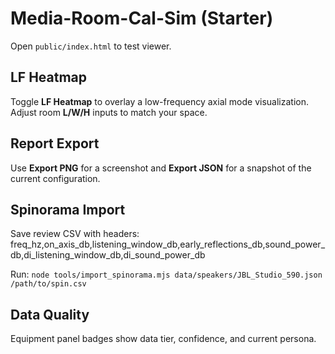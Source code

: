 # Media-Room-Cal-Sim (Starter)

Open `public/index.html` to test viewer.

## LF Heatmap
Toggle **LF Heatmap** to overlay a low-frequency axial mode visualization. Adjust room **L/W/H** inputs to match your space.

## Report Export
Use **Export PNG** for a screenshot and **Export JSON** for a snapshot of the current configuration.

## Spinorama Import
Save review CSV with headers: freq_hz,on_axis_db,listening_window_db,early_reflections_db,sound_power_db,di_listening_window_db,di_sound_power_db

Run:
`node tools/import_spinorama.mjs data/speakers/JBL_Studio_590.json /path/to/spin.csv`

## Data Quality
Equipment panel badges show data tier, confidence, and current persona.
